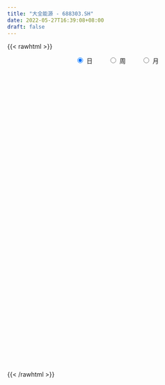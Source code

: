 ```yaml
---
title: "大全能源 - 688303.SH"
date: 2022-05-27T16:39:08+08:00
draft: false
---
```

{{< rawhtml >}}
    <div style="text-align: center">
        <label style="padding: 1rem;"><input style="margin-right: .5rem" type="radio" name="period" value="D" checked onclick="period_change(this)">日</label>
        <label style="padding: 1rem;"><input style="margin-right: .5rem" type="radio" name="period" value="W" onclick="period_change(this)">周</label>
        <label style="padding: 1rem;"><input style="margin-right: .5rem" type="radio" name="period" value="M" onclick="period_change(this)">月</label>
    </div>
    <div id="chart" style="height: 700px;"></div> 
    <script type="text/javascript">
        const D_v = [1233876.8500000001,580111.67,496156.89,454054.2,334538.18,319127.43,334582.4,240138.36,220957.95,314309.05,260537.15,163545.38,194293.21,157173.95,191344.33,155492.87,104292.23,98589.04,119916.39,96367.98,148190.72,133259.01,145363.28,295602.66,233862.26,170496.64,222671.45,274115.37,170274.02,260280.2,153426.99,163773.63,168422.23,94487.28,127895.17,104157.22,164028.91,173543.62,134329.68,136524.44,182425.38,94115.54,77648.89,131744.59,134694.77,105453.3,46127.15,70153.3,75792.44,67352.12,47195.09,102663.08,117007.62,89442.97,82167.54,86569.85,124125.29,163480.65,88602.77,73633.6,114075.92,86879.87,95119.64,114647.6,262179.36,190527.33,179572.04,167501.59,126628.47,159603.73,66542.76,94407.38,75635.46,72312.07,70536.91,80431.0,55346.16,93217.61,66474.17,83893.69,115654.24,93259.76,114753.14,126099.49,80095.32,78905.26,73470.52,78398.75,43031.15,141170.1,57542.33,57614.8,71597.71,71130.36,197974.27,105013.23,65529.43,48603.05,33905.23,60633.17,45888.43,53695.92,31299.96,34863.49,73646.03,87211.65,39432.69,42630.2,30645.73,91971.23,43841.89,33525.81,29614.8,29855.4,32590.81,36203.57,40743.73,27518.73,26495.33,30472.15,25592.35,23851.62,37801.25,57485.0,91209.43,125217.33,74007.07,50569.73,56131.52,58798.82,41361.28,31198.62,52895.01,43801.49,32118.89,28844.59,28211.05,58170.11,30104.65,34037.14,102091.19,116992.92,120966.2,75633.83,79248.81,200477.46,109930.51,72983.82,55676.98,64082.27,82336.22,75392.27,116345.84,76681.72,70612.63,50603.11,70287.65,65939.17,33632.49,43824.72,32814.81,33653.32,39235.04,66614.02,43955.34,42318.64,44038.78,37297.02,35596.25,31087.39,21730.29,26890.31,32233.74,35170.85,22855.38,45862.5,40370.71,38133.1,24625.1,45174.42,43315.73,121591.13,94759.98,102864.05,103609.86,74664.48,78560.55,64839.94,62063.97,29674.93,44720.39,73202.74,71502.2,47672.67,43155.77,64112.09,37221.39,157117.55,126262.04,96869.88,87198.68,59055.81,54055.06,55162.77]
const D_histogram = [0.0,0.0865814245,0.6745680628,0.7645876881,0.9935894954,1.1532412605,0.8008681972,0.6498035885,0.2420463472,0.4165812909,0.6141987781,0.6483115324,0.5501350412,0.3425960014,-0.0049113551,-0.1722908634,-0.4090940119,-0.6198156438,-0.6677520218,-0.7145327677,-0.6193641375,-0.6720041362,-0.4654073232,0.1422702964,0.7669260726,1.0877618696,1.7594455768,2.2402027983,2.4673367664,1.8506010758,1.5628458153,1.0662288874,0.4705181747,0.1367270914,-0.3215960353,-0.563986818,-0.6368196076,-1.0506064214,-1.3563459499,-1.3458330371,-1.6597639821,-1.7479177994,-1.7687445152,-1.5652951926,-1.4287015479,-1.3720519799,-1.2819234586,-1.2667832457,-1.050712267,-0.9293425069,-0.7729883526,-0.5417333409,-0.1246399158,0.113702637,0.3037268509,0.3516933395,0.1834346496,0.3373990735,0.3432089115,0.2563351112,0.4009994574,0.3694557372,0.2535642826,0.2451306338,0.7001894973,0.9880303497,0.7675796395,0.3660094012,0.09358933,-0.3366090471,-0.5143772531,-0.4842581815,-0.5202220253,-0.5243923905,-0.4364348529,-0.4668805408,-0.4936698314,-0.3481675373,-0.3239657548,-0.2929006467,-0.2445951564,-0.2948955374,-0.4100091612,-0.5985869885,-0.6033024317,-0.5461331721,-0.3779887937,-0.3700640716,-0.3641737883,-0.5246250968,-0.6210912943,-0.5547045702,-0.3751801518,-0.2028220366,0.2042051429,0.4830959406,0.5389232867,0.5120807722,0.4911812443,0.3829723812,0.2065109011,0.1951289276,0.1502233546,0.0717798101,-0.1343321572,-0.4087151417,-0.4900200772,-0.4866332814,-0.4671522108,-0.2245613667,-0.1039703865,-0.0381194285,-0.0080545872,-0.0108226095,-0.0390542222,-0.0892584984,-0.0328538301,-0.0313264126,-0.0401826946,0.0107343791,0.0856757165,0.0868651362,-0.0304758126,-0.2626542172,-0.3429637734,-0.5733542029,-0.529882766,-0.4908957666,-0.5517027855,-0.422879926,-0.3585754239,-0.2355125773,-0.1352572251,-0.1338697404,-0.1474527535,-0.061308416,0.0444211298,0.1896486393,0.251731895,0.2856790446,0.4455496297,0.733726475,0.9307033833,0.9809727021,1.1271723817,1.3725590338,1.5389949519,1.5021404473,1.3231080441,1.1371717435,0.9610132012,0.894092076,0.9836841897,1.0165588968,0.6906854239,0.3640266632,0.272466639,0.1226209544,0.0436677442,-0.0291487444,-0.1656536059,-0.2833492073,-0.4077244792,-0.6956757138,-0.7844502775,-0.7785999985,-0.6146444766,-0.5850383353,-0.5886638351,-0.6375028985,-0.6923392921,-0.7117206188,-0.8345338898,-0.8185541021,-0.8144026674,-0.7193426913,-0.5826443968,-0.3492196723,-0.1664647615,-0.0025504136,-0.006910104,0.2317182907,0.3233234424,0.4044578618,0.6040360398,0.6479804845,0.6910834947,0.6514627506,0.4070073214,0.2621902493,0.1994608138,0.2567355181,0.367948649,0.3678993677,0.2713606751,0.3279744409,0.3207678877,0.6454487307,0.9106486069,0.9652276019,0.8042686214,0.7139558964,0.5650926461,0.4128501769]
const D_fast = [0.0,0.1082267806,0.8648554346,1.1460219819,1.6234211631,2.0713832433,1.9192272293,1.9306135178,1.5833678632,1.8620481297,2.2132153114,2.4094059487,2.4487632179,2.3268731785,1.9781379831,1.7676857591,1.4286091076,1.0629335646,0.8480591813,0.6226452435,0.5629728393,0.3423318065,0.4325767888,1.0758219824,1.8922092767,2.4849855412,3.5965306426,4.6373385636,5.4813067233,5.3272213017,5.430177495,5.2001177889,4.72203662,4.4224273095,3.8837051739,3.5003176868,3.2682799953,2.5918415761,1.9470155602,1.6210702137,0.8921982731,0.367065006,-0.0959478386,-0.2838223142,-0.5044040564,-0.7907674835,-1.0211198268,-1.3226754254,-1.3692825134,-1.48024838,-1.5171413138,-1.4213196374,-1.0353861913,-0.7686179792,-0.5026620526,-0.3667722291,-0.4891722566,-0.2508580643,-0.1592459985,-0.1820360209,0.0628781896,0.1236984037,0.0711980198,0.1240470294,0.7541532673,1.2890017071,1.2604459068,0.9503780188,0.7013552801,0.1870046411,-0.1193578781,-0.2103033519,-0.376322702,-0.5115911648,-0.5327423404,-0.6799081636,-0.830114912,-0.7716545023,-0.8284441584,-0.870604212,-0.8834475108,-1.0074717762,-1.2250876903,-1.5633122647,-1.7188533158,-1.7982173493,-1.7245701693,-1.8091614651,-1.8943146289,-2.1859222116,-2.4376612326,-2.509950651,-2.4242212706,-2.3025686646,-1.8444901993,-1.4448254165,-1.2542672487,-1.1530895702,-1.051193787,-1.0636595548,-1.1884933096,-1.1510930513,-1.1584427856,-1.2189413776,-1.4586363842,-1.8351981541,-2.0390081089,-2.1572796335,-2.2545866156,-2.0681361131,-1.9735377295,-1.9172166287,-1.8891654342,-1.8946391088,-1.9326342771,-2.0051531779,-1.9569619671,-1.9632661528,-1.9821681084,-1.92856744,-1.8322071734,-1.8093014696,-1.9342613716,-2.2321033305,-2.3981538301,-2.7718828103,-2.8608820648,-2.9446190071,-3.1433517224,-3.1202488445,-3.1455881983,-3.081403496,-3.0149624501,-3.0470424004,-3.097488602,-3.0266713684,-2.9098365402,-2.7171968709,-2.5921806415,-2.4868137308,-2.2155557383,-1.7439472742,-1.31429452,-1.0187820257,-0.5907892507,-0.0022628401,0.5489218159,0.8876024232,1.0393470309,1.1377036663,1.2017984242,1.3584003181,1.6939134792,1.9809279105,1.8277257935,1.5920736986,1.5686303342,1.4494398882,1.3814036141,1.3012999394,1.1233816764,0.9348487732,0.7085423815,0.2466722185,-0.0382149146,-0.2270146353,-0.2167202325,-0.333373675,-0.4841651336,-0.6923799217,-0.9203011382,-1.1176126197,-1.4490593631,-1.637718101,-1.8371673332,-1.9219430298,-1.9309058345,-1.7847860281,-1.6436473077,-1.4803705631,-1.4864577796,-1.1898998122,-1.0174637999,-0.8352149151,-0.4846277271,-0.2786881613,-0.0628142774,0.0604306662,-0.0822729327,-0.1615424425,-0.1744066745,-0.0529480907,0.1502522024,0.2421777631,0.2134792393,0.3520866153,0.425072034,0.9111150596,1.4039770876,1.6998629831,1.7399711579,1.828147407,1.8205573183,1.7715273933]
const D_slow = [0.0,0.0216453561,0.1902873718,0.3814342938,0.6298316677,0.9181419828,1.1183590321,1.2808099293,1.341321516,1.4454668388,1.5990165333,1.7610944164,1.8986281767,1.984277177,1.9830493383,1.9399766224,1.8377031195,1.6827492085,1.515811203,1.3371780111,1.1823369768,1.0143359427,0.8979841119,0.933551686,1.1252832042,1.3972236716,1.8370850658,2.3971357653,3.0139699569,3.4766202259,3.8673316797,4.1338889016,4.2515184452,4.2857002181,4.2053012093,4.0643045048,3.9050996029,3.6424479975,3.30336151,2.9669032508,2.5519622552,2.1149828054,1.6727966766,1.2814728784,0.9242974915,0.5812844965,0.2608036318,-0.0558921796,-0.3185702464,-0.5509058731,-0.7441529612,-0.8795862965,-0.9107462754,-0.8823206162,-0.8063889035,-0.7184655686,-0.6726069062,-0.5882571378,-0.5024549099,-0.4383711321,-0.3381212678,-0.2457573335,-0.1823662628,-0.1210836044,0.0539637699,0.3009713574,0.4928662673,0.5843686176,0.6077659501,0.5236136883,0.395019375,0.2739548296,0.1438993233,0.0128012257,-0.0963074876,-0.2130276228,-0.3364450806,-0.4234869649,-0.5044784036,-0.5777035653,-0.6388523544,-0.7125762388,-0.8150785291,-0.9647252762,-1.1155508841,-1.2520841772,-1.3465813756,-1.4390973935,-1.5301408406,-1.6612971148,-1.8165699384,-1.9552460809,-2.0490411188,-2.099746628,-2.0486953422,-1.9279213571,-1.7931905354,-1.6651703424,-1.5423750313,-1.446631936,-1.3950042107,-1.3462219788,-1.3086661402,-1.2907211877,-1.324304227,-1.4264830124,-1.5489880317,-1.6706463521,-1.7874344048,-1.8435747464,-1.8695673431,-1.8790972002,-1.881110847,-1.8838164993,-1.8935800549,-1.9158946795,-1.924108137,-1.9319397402,-1.9419854138,-1.9393018191,-1.9178828899,-1.8961666059,-1.903785559,-1.9694491133,-2.0551900567,-2.1985286074,-2.3309992989,-2.4537232405,-2.5916489369,-2.6973689184,-2.7870127744,-2.8458909187,-2.879705225,-2.9131726601,-2.9500358485,-2.9653629525,-2.95425767,-2.9068455102,-2.8439125365,-2.7724927753,-2.6611053679,-2.4776737492,-2.2449979033,-1.9997547278,-1.7179616324,-1.3748218739,-0.990073136,-0.6145380241,-0.2837610131,0.0005319228,0.2407852231,0.4643082421,0.7102292895,0.9643690137,1.1370403697,1.2280470354,1.2961636952,1.3268189338,1.3377358699,1.3304486838,1.2890352823,1.2181979805,1.1162668607,0.9423479322,0.7462353629,0.5515853632,0.3979242441,0.2516646603,0.1044987015,-0.0548770231,-0.2279618462,-0.4058920009,-0.6145254733,-0.8191639988,-1.0227646657,-1.2026003385,-1.3482614377,-1.4355663558,-1.4771825462,-1.4778201496,-1.4795476756,-1.4216181029,-1.3407872423,-1.2396727769,-1.0886637669,-0.9266686458,-0.7538977721,-0.5910320844,-0.4892802541,-0.4237326918,-0.3738674883,-0.3096836088,-0.2176964466,-0.1257216046,-0.0578814358,0.0241121744,0.1043041463,0.265666329,0.4933284807,0.7346353812,0.9357025365,1.1141915106,1.2554646722,1.3586772164]
const D_data = [['2021-07-22', 79.2335, 60.5169, 58.9622, 79.4316],['2021-07-23', 61.0814, 61.8736, 57.1202, 66.0032],['2021-07-26', 62.4381, 70.311, 61.9033, 70.311],['2021-07-27', 71.8954, 66.528, 65.6566, 75.6585],['2021-07-28', 66.2309, 69.9148, 64.6168, 71.4993],['2021-07-29', 72.3906, 71.0735, 68.0729, 72.8857],['2021-07-30', 70.1129, 65.0624, 63.983, 71.0438],['2021-08-02', 63.6166, 66.9737, 63.3888, 69.3009],['2021-08-03', 66.736, 62.7847, 61.7944, 67.5381],['2021-08-04', 63.2105, 69.9148, 62.4579, 70.1921],['2021-08-05', 68.3304, 71.8459, 67.8847, 74.2721],['2021-08-06', 71.7964, 71.1725, 68.5482, 73.0343],['2021-08-09', 70.0139, 70.0832, 66.1814, 71.5884],['2021-08-10', 69.8158, 68.5185, 67.0925, 73.2422],['2021-08-11', 67.6173, 65.6764, 65.3001, 67.756],['2021-08-12', 66.1319, 66.7459, 64.2503, 66.8449],['2021-08-13', 65.8249, 64.8148, 64.5672, 66.5973],['2021-08-16', 63.6364, 63.7651, 63.2402, 66.1517],['2021-08-17', 64.2008, 64.8148, 63.3789, 65.5278],['2021-08-18', 65.0624, 64.2206, 62.25, 65.1119],['2021-08-19', 66.7459, 65.7754, 64.9237, 67.8352],['2021-08-20', 65.3694, 63.676, 61.943, 65.4486],['2021-08-23', 65.0426, 67.0232, 63.9731, 67.4886],['2021-08-24', 67.7659, 74.2622, 67.5876, 77.5203],['2021-08-25', 73.6681, 78.3323, 72.955, 79.4613],['2021-08-26', 77.7382, 78.0154, 76.5597, 80.7091],['2021-08-27', 77.243, 86.4825, 76.5993, 87.9382],['2021-08-30', 88.0372, 89.1266, 87.0469, 95.0683],['2021-08-31', 89.1068, 90.1466, 85.9576, 91.1071],['2021-09-01', 90.8794, 80.7091, 78.5799, 91.5429],['2021-09-02', 81.2141, 84.2741, 81.1943, 85.7596],['2021-09-03', 83.7493, 81.1547, 80.4516, 89.1068],['2021-09-06', 80.2337, 78.164, 74.5296, 81.9964],['2021-09-07', 78.1244, 79.7782, 77.2925, 80.6694],['2021-09-08', 78.2729, 76.5993, 76.3319, 79.2236],['2021-09-09', 76.1438, 77.6391, 75.3417, 77.9263],['2021-09-10', 78.0154, 78.9958, 74.9653, 80.2634],['2021-09-13', 78.3819, 73.262, 73.262, 78.3819],['2021-09-14', 72.2915, 72.1925, 70.3605, 73.777],['2021-09-15', 73.0541, 74.7178, 72.3014, 76.0844],['2021-09-16', 75.2624, 69.0137, 68.4294, 75.2624],['2021-09-17', 68.8255, 69.7168, 67.4391, 71.024],['2021-09-22', 67.8352, 69.1226, 67.8352, 70.9943],['2021-09-23', 70.3902, 71.3012, 70.311, 74.6683],['2021-09-24', 69.8158, 70.3407, 68.9245, 73.777],['2021-09-27', 71.3012, 68.8453, 65.7259, 71.9746],['2021-09-28', 68.3403, 68.6572, 68.0234, 69.8158],['2021-09-29', 67.6372, 66.9935, 66.6172, 69.3504],['2021-09-30', 67.3896, 69.182, 66.2309, 69.7069],['2021-10-08', 70.6675, 68.0531, 67.3995, 70.8061],['2021-10-11', 68.3304, 68.469, 67.3401, 68.9741],['2021-10-12', 69.3306, 69.8158, 68.3601, 71.1824],['2021-10-13', 71.2022, 73.5096, 70.816, 73.6582],['2021-10-14', 72.7867, 72.9154, 72.0143, 74.8663],['2021-10-15', 72.3113, 73.5195, 71.9945, 74.4702],['2021-10-18', 73.678, 72.5391, 71.1329, 74.1335],['2021-10-19', 73.47, 69.6177, 69.3306, 73.6978],['2021-10-20', 70.2911, 73.7374, 70.103, 75.5991],['2021-10-21', 74.2226, 72.5094, 72.4698, 74.9257],['2021-10-22', 72.2915, 71.3012, 71.0735, 74.2721],['2021-10-25', 71.5983, 74.5692, 71.3706, 75.2426],['2021-10-26', 75.2129, 72.9352, 72.4005, 75.2327],['2021-10-27', 72.3113, 71.6974, 71.43, 74.2721],['2021-10-28', 72.4896, 72.8857, 71.8063, 74.2226],['2021-10-29', 75.5595, 80.2832, 73.9057, 81.5904],['2021-11-01', 80.0357, 80.9071, 78.3621, 83.1056],['2021-11-02', 79.5999, 75.4803, 75.3615, 79.6197],['2021-11-03', 74.4207, 72.0539, 70.509, 74.7673],['2021-11-04', 72.7966, 72.1133, 71.2022, 74.4405],['2021-11-05', 70.7566, 68.2115, 67.2212, 70.7863],['2021-11-08', 68.0828, 69.4494, 67.449, 69.6078],['2021-11-09', 70.509, 71.3012, 70.509, 73.0838],['2021-11-10', 70.311, 70.0832, 68.9542, 71.1032],['2021-11-11', 70.0931, 69.9643, 69.3999, 71.5587],['2021-11-12', 71.3211, 70.9546, 70.5387, 72.0935],['2021-11-15', 70.8061, 69.2414, 68.677, 71.2022],['2021-11-16', 68.5779, 68.7067, 68.0234, 69.5286],['2021-11-17', 68.5482, 70.7962, 68.3403, 71.0339],['2021-11-18', 70.3407, 69.3999, 68.9542, 70.5684],['2021-11-19', 69.3207, 69.3108, 68.0333, 69.8158],['2021-11-22', 68.9939, 69.4395, 68.0729, 70.1624],['2021-11-23', 68.8255, 67.8847, 67.7164, 68.8255],['2021-11-24', 67.8649, 66.2309, 66.0131, 68.1521],['2021-11-25', 65.7655, 63.9533, 63.9136, 66.2012],['2021-11-26', 64.3692, 65.102, 64.0721, 65.3496],['2021-11-29', 63.874, 65.3892, 63.4878, 66.3795],['2021-11-30', 65.4684, 66.835, 65.4684, 67.2906],['2021-12-01', 66.3498, 64.8049, 64.4187, 66.4092],['2021-12-02', 64.2404, 64.3098, 63.7948, 64.795],['2021-12-03', 62.3886, 61.22, 60.2892, 62.3886],['2021-12-06', 60.408, 60.616, 60.2595, 61.6162],['2021-12-07', 61.5072, 61.834, 60.2892, 61.8835],['2021-12-08', 62.8837, 63.2601, 62.8837, 64.1414],['2021-12-09', 62.5767, 63.5968, 62.0618, 64.1711],['2021-12-10', 62.7847, 67.8154, 62.7847, 68.0729],['2021-12-13', 67.3401, 68.063, 66.8647, 69.2018],['2021-12-14', 68.0531, 66.3201, 66.0923, 68.1323],['2021-12-15', 66.1418, 65.5377, 65.2704, 67.0232],['2021-12-16', 65.9041, 65.6566, 64.8346, 65.9438],['2021-12-17', 65.3595, 64.3494, 63.775, 65.409],['2021-12-20', 63.6562, 62.755, 62.1905, 63.8245],['2021-12-21', 63.8641, 64.2801, 63.0818, 65.8546],['2021-12-22', 64.1711, 63.6562, 63.1808, 64.6069],['2021-12-23', 63.3888, 62.8045, 62.4183, 63.8146],['2021-12-24', 62.7649, 60.2198, 60.2099, 62.7649],['2021-12-27', 60.2297, 57.6451, 57.556, 60.7249],['2021-12-28', 58.0214, 58.5264, 57.4371, 58.9721],['2021-12-29', 58.6057, 58.7542, 57.5857, 59.6653],['2021-12-30', 58.2591, 58.3878, 58.1501, 59.1503],['2021-12-31', 59.2989, 61.3587, 59.2989, 62.1806],['2022-01-04', 62.4678, 60.4179, 59.5167, 62.4975],['2022-01-05', 60.8041, 59.9129, 59.4276, 60.9428],['2022-01-06', 59.4276, 59.4375, 58.4373, 59.9921],['2022-01-07', 59.9624, 58.8235, 58.5363, 59.9624],['2022-01-10', 58.9226, 58.1303, 57.7639, 58.9226],['2022-01-11', 58.2095, 57.3183, 57.3084, 58.3284],['2022-01-12', 57.4371, 58.3482, 57.2787, 58.5363],['2022-01-13', 58.467, 57.5163, 57.4173, 58.8136],['2022-01-14', 57.2391, 57.0608, 56.5756, 58.0907],['2022-01-17', 57.0509, 57.6352, 56.8528, 58.2888],['2022-01-18', 57.5361, 58.0412, 57.1202, 58.4175],['2022-01-19', 58.0214, 57.1202, 56.942, 58.0214],['2022-01-20', 57.0311, 55.0703, 55.0109, 57.3876],['2022-01-21', 55.0406, 52.2876, 51.941, 55.1099],['2022-01-24', 52.0598, 52.8124, 50.5051, 53.466],['2022-01-25', 50.4852, 49.4157, 47.4153, 50.4852],['2022-01-26', 49.5049, 51.5746, 49.4256, 51.6439],['2022-01-27', 51.327, 50.9903, 50.4555, 51.9905],['2022-01-28', 51.228, 48.9008, 48.8215, 51.7528],['2022-02-07', 49.5247, 50.6932, 49.1186, 51.8915],['2022-02-08', 50.5051, 49.7029, 49.1285, 50.7922],['2022-02-09', 50.1089, 50.307, 49.792, 50.5843],['2022-02-10', 51.1091, 50.0693, 49.5247, 51.8717],['2022-02-11', 49.6336, 48.5839, 48.4551, 49.9901],['2022-02-14', 48.1283, 47.8313, 47.4351, 48.881],['2022-02-15', 48.0293, 48.772, 47.5738, 48.8116],['2022-02-16', 49.1979, 49.1087, 48.9206, 49.6534],['2022-02-17', 49.0097, 49.9604, 48.8711, 51.0794],['2022-02-18', 49.5643, 49.2474, 48.8315, 49.901],['2022-02-21', 49.079, 48.9701, 48.8414, 49.6732],['2022-02-22', 48.8017, 50.9804, 47.8412, 51.4161],['2022-02-23', 51.0497, 53.9117, 51.0299, 54.595],['2022-02-24', 54.1691, 54.4167, 52.852, 56.3874],['2022-02-25', 55.4565, 53.7136, 53.6542, 56.3676],['2022-02-28', 56.9519, 56.0309, 55.0406, 57.4173],['2022-03-01', 59.3187, 59.1206, 58.2294, 62.141],['2022-03-02', 59.2196, 60.2496, 57.546, 61.0616],['2022-03-03', 60.2099, 59.1602, 58.4967, 60.2595],['2022-03-04', 58.2294, 57.8629, 57.6352, 59.388],['2022-03-07', 57.447, 57.754, 56.12, 58.3779],['2022-03-08', 57.9323, 57.754, 57.1202, 59.2692],['2022-03-09', 59.0117, 59.2593, 55.4565, 60.2694],['2022-03-10', 63.369, 62.1212, 61.2002, 63.5769],['2022-03-11', 60.408, 62.6659, 59.9228, 62.7154],['2022-03-14', 61.9033, 58.2095, 57.962, 62.1806],['2022-03-15', 57.3183, 57.0212, 56.4468, 59.4672],['2022-03-16', 58.7245, 59.2692, 56.2488, 59.5861],['2022-03-17', 60.309, 58.2294, 58.0412, 61.5666],['2022-03-18', 57.4668, 58.7542, 57.447, 58.8532],['2022-03-21', 58.4274, 58.6156, 58.1897, 60.616],['2022-03-22', 58.4175, 57.3579, 56.942, 58.6156],['2022-03-23', 57.9323, 56.9024, 56.8033, 58.5264],['2022-03-24', 56.4468, 56.0507, 55.2585, 56.8033],['2022-03-25', 56.1101, 52.5847, 52.3866, 56.4369],['2022-03-28', 52.8818, 53.5849, 52.4856, 54.8128],['2022-03-29', 54.4662, 54.0107, 53.6641, 55.9814],['2022-03-30', 55.2288, 55.9616, 54.9911, 56.2983],['2022-03-31', 55.0208, 54.3672, 53.7532, 55.7041],['2022-04-01', 54.0602, 53.575, 53.1293, 54.8723],['2022-04-06', 53.575, 52.3767, 51.9806, 53.575],['2022-04-07', 51.9905, 51.4656, 51.3468, 52.8223],['2022-04-08', 51.5052, 51.0992, 49.5148, 51.8717],['2022-04-11', 50.713, 48.7225, 48.6433, 50.9903],['2022-04-12', 49.0097, 49.4058, 47.5342, 49.4454],['2022-04-13', 48.5245, 48.5245, 47.9303, 49.1979],['2022-04-14', 49.3167, 49.1582, 49.0295, 51.0398],['2022-04-15', 48.7027, 49.6039, 47.653, 49.9505],['2022-04-18', 49.3662, 51.2478, 48.6829, 51.7033],['2022-04-19', 51.2874, 51.327, 50.713, 51.7429],['2022-04-20', 51.3369, 51.7528, 50.5051, 52.0598],['2022-04-21', 51.4755, 49.8614, 49.0196, 52.0895],['2022-04-22', 51.6439, 53.4264, 51.0002, 54.8128],['2022-04-25', 52.4856, 52.5054, 51.9014, 54.7534],['2022-04-26', 53.7037, 52.9511, 52.1985, 55.6249],['2022-04-27', 52.139, 55.4367, 51.0992, 55.9517],['2022-04-28', 55.4565, 54.5058, 53.7532, 55.8724],['2022-04-29', 54.9515, 55.1495, 53.0996, 55.4763],['2022-05-05', 55.4961, 54.5653, 54.5653, 56.6944],['2022-05-06', 52.4856, 51.5746, 51.4953, 52.9808],['2022-05-09', 51.1586, 51.9707, 50.8021, 52.347],['2022-05-10', 51.0992, 52.5649, 50.7031, 53.2284],['2022-05-11', 52.6342, 54.1889, 52.1786, 54.9515],['2022-05-12', 53.7334, 55.5357, 53.5849, 56.3478],['2022-05-13', 55.8031, 54.7138, 54.179, 56.2488],['2022-05-16', 55.0109, 53.4858, 53.4759, 55.9517],['2022-05-17', 53.2086, 55.5357, 53.0798, 55.5556],['2022-05-18', 55.7338, 55.1396, 54.9911, 55.9022],['2022-05-19', 54.3474, 60.5764, 54.179, 61.4478],['2022-05-20', 60.9031, 62.1113, 60.4179, 62.5867],['2022-05-23', 62.1509, 61.1804, 59.695, 62.1509],['2022-05-24', 60.97, 59.02, 59.02, 62.22],['2022-05-25', 59.54, 59.98, 58.1, 60.05],['2022-05-26', 60.17, 59.28, 58.59, 60.65],['2022-05-27', 59.75, 59.0, 58.13, 60.87]]
const W_v = [1813988.52,1938459.1000000001,1199487.8900000001,802596.59,596323.14,1067996.29,1021870.2100000001,658990.8100000001,720938.66,344088.25,297526.19,67352.12,438476.3,536412.16,672902.39,823833.1599999999,379434.5800000001,379362.63,529861.95,414975.78,455859.47,313684.11,239393.83,291891.5,136837.9,163552.17,175202.37,397135.08,228055.22,177449.29,449721.28,518317.58,414838.3199999999,291075.05,216141.91,203206.03,79707.99,176493.18,272839.48,454458.92,126903.91,266772.93,427868.84,352342.2]
const W_histogram = [0.0,0.2035017664,0.7098533182,0.5821976951,0.3955816355,1.7090245337,2.0944619668,2.0754963781,1.3449343932,0.835569405,0.3758823642,-0.027524893,0.046449576,-0.0747656705,0.4029796404,-0.1134187946,-0.2801523801,-0.4983055476,-0.8998081318,-1.3722766923,-1.192686882,-1.2531905802,-1.5005016611,-1.5122922264,-1.6068706729,-1.6954194727,-1.9638060051,-2.2378893587,-2.3001610183,-2.1585994586,-1.6491007618,-0.9521601425,-0.1303815642,0.1707094085,-0.0148168116,-0.0386641899,-0.1810345644,-0.3272437328,-0.1280790292,0.143431898,0.1076220919,0.3092996974,0.9203073394,1.0831004559]
const W_fast = [0.0,0.254377208,0.9381920893,0.95608589,0.8683652393,2.6090642709,3.5181171958,4.0180257016,3.623697315,3.323224678,2.9575082282,2.5472197478,2.6328066108,2.4928999467,3.0713901677,2.526637034,2.2898653535,1.9471357991,1.3206811819,0.5051434484,0.3865615382,0.0127601949,-0.6096763013,-0.9995399231,-1.4958360379,-2.0082397058,-2.7675777395,-3.6011334328,-4.238445347,-4.636533652,-4.5393101456,-4.080409562,-3.2912263747,-2.9474580499,-3.1366884729,-3.1702018986,-3.3578309143,-3.5858510158,-3.4187060696,-3.1113371679,-3.1202414509,-2.8412389211,-2.0001544443,-1.5665862137]
const W_slow = [0.0,0.0508754416,0.2283387711,0.3738881949,0.4727836038,0.9000397372,1.4236552289,1.9425293235,2.2787629218,2.487655273,2.5816258641,2.5747446408,2.5863570348,2.5676656172,2.6684105273,2.6400558286,2.5700177336,2.4454413467,2.2204893138,1.8774201407,1.5792484202,1.2659507751,0.8908253598,0.5127523033,0.111034635,-0.3128202331,-0.8037717344,-1.3632440741,-1.9382843287,-2.4779341933,-2.8902093838,-3.1282494194,-3.1608448105,-3.1181674583,-3.1218716613,-3.1315377087,-3.1767963498,-3.258607283,-3.2906270403,-3.2547690658,-3.2278635429,-3.1505386185,-2.9204617837,-2.6496866697]
const W_data = [['2021-07-23', 79.2335, 61.8736, 57.1202, 79.4316],['2021-07-30', 62.4381, 65.0624, 61.9033, 75.6585],['2021-08-06', 63.6166, 71.1725, 61.7944, 74.2721],['2021-08-13', 70.0139, 64.8148, 64.2503, 73.2422],['2021-08-20', 63.6364, 63.676, 61.943, 67.8352],['2021-08-27', 65.0426, 86.4825, 63.9731, 87.9382],['2021-09-03', 88.0372, 81.1547, 78.5799, 95.0683],['2021-09-10', 80.2337, 78.9958, 74.5296, 81.9964],['2021-09-17', 78.3819, 69.7168, 67.4391, 78.3819],['2021-09-24', 67.8352, 70.3407, 67.8352, 74.6683],['2021-09-30', 71.3012, 69.182, 65.7259, 71.9746],['2021-10-08', 70.6675, 68.0531, 67.3995, 70.8061],['2021-10-15', 68.3304, 73.5195, 67.3401, 74.8663],['2021-10-22', 73.678, 71.3012, 69.3306, 75.5991],['2021-10-29', 71.5983, 80.2832, 71.3706, 81.5904],['2021-11-05', 80.0357, 68.2115, 67.2212, 83.1056],['2021-11-12', 68.0828, 70.9546, 67.449, 73.0838],['2021-11-19', 70.8061, 69.3108, 68.0234, 71.2022],['2021-11-26', 68.9939, 65.102, 63.9136, 70.1624],['2021-12-03', 63.874, 61.22, 60.2892, 67.2906],['2021-12-10', 60.408, 67.8154, 60.2595, 68.0729],['2021-12-17', 67.3401, 64.3494, 63.775, 69.2018],['2021-12-24', 63.6562, 60.2198, 60.2099, 65.8546],['2021-12-31', 60.2297, 61.3587, 57.4371, 62.1806],['2022-01-07', 62.4678, 58.8235, 58.4373, 62.4975],['2022-01-14', 58.9226, 57.0608, 56.5756, 58.9226],['2022-01-21', 57.0509, 52.2876, 51.941, 58.4175],['2022-01-28', 52.0598, 48.9008, 47.4153, 53.466],['2022-02-11', 49.5247, 48.5839, 48.4551, 51.8915],['2022-02-18', 48.1283, 49.2474, 47.4351, 51.0794],['2022-02-25', 49.079, 53.7136, 47.8412, 56.3874],['2022-03-04', 56.9519, 57.8629, 55.0406, 62.141],['2022-03-11', 57.447, 62.6659, 55.4565, 63.5769],['2022-03-18', 61.9033, 58.7542, 56.2488, 62.1806],['2022-03-25', 58.4274, 52.5847, 52.3866, 60.616],['2022-04-01', 52.8818, 53.575, 52.4856, 56.2983],['2022-04-08', 53.575, 51.0992, 49.5148, 53.575],['2022-04-15', 50.713, 49.6039, 47.5342, 51.0398],['2022-04-22', 49.3662, 53.4264, 48.6829, 54.8128],['2022-04-29', 52.4856, 55.1495, 51.0992, 55.9517],['2022-05-06', 55.4961, 51.5746, 51.4953, 56.6944],['2022-05-13', 51.1586, 54.7138, 50.7031, 56.3478],['2022-05-20', 55.0109, 62.1113, 53.0798, 62.5867],['2022-05-27', 62.1509, 59.0, 58.1, 62.22]]
const M_v = [3752447.6200000006,4110793.3000000007,2599024.7299999995,1715142.9700000002,2264868.0999999996,1563428.9099999997,872727.52,934474.6000000001,1528733.8300000001,1019095.8199999999,1173887.8800000001]
const M_histogram = [0.0,1.6008150427,1.1786971527,1.5544501635,0.8403673416,-0.0125373982,-1.3532631774,-1.6763179131,-1.9019601958,-1.8942847411,-1.5406497945]
const M_fast = [0.0,2.0010188034,1.8735752015,2.6379407533,2.1339497667,1.2779106773,-0.4011308961,-1.1432651101,-1.8443974418,-2.3102931724,-2.3418206745]
const M_slow = [0.0,0.4002037607,0.6948780488,1.0834905897,1.2935824251,1.2904480756,0.9521322812,0.533052803,0.057562754,-0.4160084313,-0.8011708799]
const M_data = [['2021-07-30', 79.2335, 65.0624, 57.1202, 79.4316],['2021-08-31', 63.6166, 90.1466, 61.7944, 95.0683],['2021-09-30', 90.8794, 69.182, 65.7259, 91.5429],['2021-10-29', 70.6675, 80.2832, 67.3401, 81.5904],['2021-11-30', 80.0357, 66.835, 63.4878, 83.1056],['2021-12-31', 66.3498, 61.3587, 57.4371, 69.2018],['2022-01-28', 62.4678, 48.9008, 47.4153, 62.4975],['2022-02-28', 49.5247, 56.0309, 47.4351, 57.4173],['2022-03-31', 59.3187, 54.3672, 52.3866, 63.5769],['2022-04-29', 54.0602, 55.1495, 47.5342, 55.9517],['2022-05-31', 55.4961, 59.0, 50.7031, 62.5867]]
        const D_a = [null,57.1202,null,null,null,null,null,null,null,null,74.2721,null,null,null,null,null,null,null,null,null,null,61.943,null,null,null,null,null,95.0683,null,null,null,null,null,null,null,null,null,null,null,null,null,null,null,null,null,65.7259,null,null,null,null,null,null,null,null,null,null,null,null,null,null,null,null,null,null,null,83.1056,null,null,null,null,null,null,null,null,null,null,68.0234,null,null,null,70.1624,null,null,null,null,null,null,null,null,null,60.2595,null,null,null,null,69.2018,null,null,null,null,null,null,null,null,null,null,57.4371,null,null,null,62.4975,null,null,null,null,null,null,null,null,null,null,null,null,null,null,47.4153,null,null,null,51.8915,null,null,null,null,null,null,null,null,null,null,47.8412,null,null,null,null,null,null,null,null,null,null,null,63.5769,null,null,null,null,null,null,null,null,null,null,null,null,null,null,null,null,null,null,null,null,47.5342,null,null,null,null,null,null,null,null,null,null,null,null,null,56.6944,null,null,null,null,null,null,null,53.0798,null,null,null,null,null,null,null,null]
const W_a = [null,null,61.7944,null,null,null,null,null,null,null,null,null,null,null,null,83.1056,null,null,null,null,null,null,null,null,null,null,null,47.4153,null,null,null,null,null,null,null,null,null,null,null,null,56.6944,null,null,null]
const M_a = [null,95.0683,null,null,null,null,null,null,null,47.5342,null]
        const D_b = [[{ coord: ['2021-07-23', 74.2721] }, { coord: ['2022-01-04', 61.943] }],[{ coord: ['2022-01-25', 51.8915] }, { coord: ['2022-04-12', 47.8412] }]]
const W_b = []
const M_b = []
    </script>
{{< /rawhtml >}}